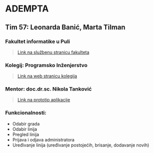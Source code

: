 # ADEMPTA
## Tim 57: Leonarda Banić, Marta Tilman

### Fakultet informatike u Puli
   >[Link na službenu stranicu fakulteta](https://fipu.unipu.hr/)
### Kolegij: Programsko Inženjerstvo
   >[Link na web stranicu kolegija](ntankovic.unipu.hr/pi)
### Mentor: doc.dr.sc. Nikola Tanković   

>[Link na prototip aplikacije](https://www.figma.com/proto/i0ml6Bbj01JNzvXwH3YD41/Adempta?node-id=60%3A19&scaling=min-zoom&page-id=0%3A1&starting-point-node-id=60%3A29)

### Funkcionalnosti: 
- Odabir grada
- Odabir linija
- Pregled linija
- Prijava i odjava administratora
- Uređivanje linija (uređivanje postojećih, brisanje, dodavanje novih)

